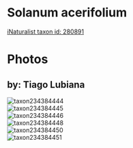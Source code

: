 
Solanum acerifolium
===================
  
[iNaturalist taxon id: 280891](https://www.inaturalist.org/taxa/280891)
# Photos

## by: Tiago Lubiana
  
![taxon234384444](https://inaturalist-open-data.s3.amazonaws.com/photos/251202620/medium.jpg)  
![taxon234384445](https://inaturalist-open-data.s3.amazonaws.com/photos/251202646/medium.jpg)  
![taxon234384446](https://inaturalist-open-data.s3.amazonaws.com/photos/251202516/medium.jpg)  
![taxon234384448](https://inaturalist-open-data.s3.amazonaws.com/photos/251202567/medium.jpg)  
![taxon234384450](https://inaturalist-open-data.s3.amazonaws.com/photos/251202544/medium.jpg)  
![taxon234384451](https://inaturalist-open-data.s3.amazonaws.com/photos/251202593/medium.jpg)